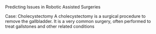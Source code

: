 Predicting Issues in Robotic Assisted Surgeries


Case: Cholecystectomy 
A cholecystectomy is a surgical procedure to remove the gallbladder. It is a very common surgery, often performed to treat gallstones and other related conditions
